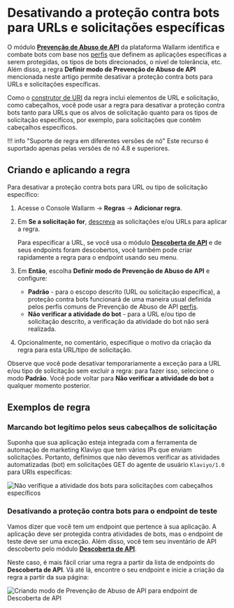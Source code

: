 # Desativando a proteção contra bots para URLs e solicitações específicas

O módulo [**Prevenção de Abuso de API**](../../api-abuse-prevention/overview.md) da plataforma Wallarm identifica e combate bots com base nos [perfis](../../api-abuse-prevention/setup.md) que definem as aplicações específicas a serem protegidas, os tipos de bots direcionados, o nível de tolerância, etc. Além disso, a regra **Definir modo de Prevenção de Abuso de API** mencionada neste artigo permite desativar a proteção contra bots para URLs e solicitações específicas.

Como o [construtor de URI](../../user-guides/rules/add-rule.md#uri-constructor) da regra inclui elementos de URL e solicitação, como cabeçalhos, você pode usar a regra para desativar a proteção contra bots tanto para URLs que os alvos de solicitação quanto para os tipos de solicitação específicos, por exemplo, para solicitações que contêm cabeçalhos específicos.

!!! info "Suporte de regra em diferentes versões de nó"
    Este recurso é suportado apenas pelas versões de nó 4.8 e superiores.

## Criando e aplicando a regra

Para desativar a proteção contra bots para URL ou tipo de solicitação específico:

1. Acesse o Console Wallarm → **Regras** → **Adicionar regra**.
1. Em **Se a solicitação for**, [descreva](../../user-guides/rules/add-rule.md#uri-constructor) as solicitações e/ou URLs para aplicar a regra.

    Para especificar a URL, se você usa o módulo [**Descoberta de API**](../../about-wallarm/api-discovery.md) e de seus endpoints foram descobertos, você também pode criar rapidamente a regra para o endpoint usando seu menu.

1. Em **Então**, escolha **Definir modo de Prevenção de Abuso de API** e configure:

   * **Padrão** - para o escopo descrito (URL ou solicitação específica), a proteção contra bots funcionará de uma maneira usual definida pelos perfis comuns de Prevenção de Abuso de API [perfis](../../api-abuse-prevention/setup.md).
   * **Não verificar a atividade do bot** - para a URL e/ou tipo de solicitação descrito, a verificação da atividade do bot não será realizada.
  
1. Opcionalmente, no comentário, especifique o motivo da criação da regra para esta URL/tipo de solicitação.

Observe que você pode desativar temporariamente a exceção para a URL e/ou tipo de solicitação sem excluir a regra: para fazer isso, selecione o modo **Padrão**. Você pode voltar para **Não verificar a atividade do bot** a qualquer momento posterior.

## Exemplos de regra

### Marcando bot legítimo pelos seus cabeçalhos de solicitação

Suponha que sua aplicação esteja integrada com a ferramenta de automação de marketing Klaviyo que tem vários IPs que enviam solicitações. Portanto, definimos que não devemos verificar as atividades automatizadas (bot) em solicitações GET do agente de usuário `Klaviyo/1.0` para URIs específicas:

![Não verifique a atividade dos bots para solicitações com cabeçalhos específicos](../../images/user-guides/rules/api-abuse-url-request.png)

### Desativando a proteção contra bots para o endpoint de teste

Vamos dizer que você tem um endpoint que pertence à sua aplicação. A aplicação deve ser protegida contra atividades de bots, mas o endpoint de teste deve ser uma exceção. Além disso, você tem seu inventário de API descoberto pelo módulo [**Descoberta de API**](../../about-wallarm/api-discovery.md). 

Neste caso, é mais fácil criar uma regra a partir da lista de endpoints do **Descoberta de API**. Vá até lá, encontre o seu endpoint e inicie a criação da regra a partir da sua página:

![Criando modo de Prevenção de Abuso de API para endpoint de Descoberta de API](../../images/user-guides/rules/api-abuse-url.png)
